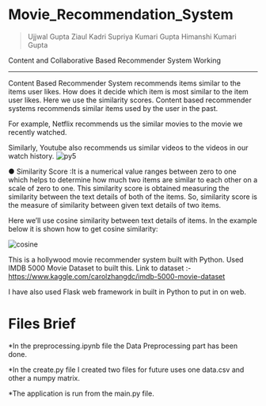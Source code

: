 # Movie_Recommendation_System

> Ujjwal Gupta
> Ziaul Kadri
> Supriya Kumari Gupta
> Himanshi Kumari Gupta

Content and Collaborative Based Recommender System Working

***************************************************************

Content Based Recommender System recommends items similar to the items user likes. How does it decide which item is most similar to the item user likes. Here we use the similarity scores.
Content based recommender systems recommends similar items used by the user in the past.

For example, Netflix recommends us the similar movies to the movie we recently watched.

Similarly, Youtube also recommends us similar videos to the videos in our watch history.
![py5](https://user-images.githubusercontent.com/57566639/103797720-d8de3d00-506e-11eb-9328-df7d7957f7d5.png)

● Similarity Score :It is a numerical value ranges between zero to one which helps to determine how much two items are similar to each other on a scale of zero to one. This similarity score is obtained measuring the similarity between the text details of both of the items. So, similarity score is the measure of similarity between given text details of two items.

Here we’ll use cosine similarity between text details of items. In the example below it is shown how to get cosine similarity:

![cosine](https://user-images.githubusercontent.com/57566639/103796867-c1eb1b00-506d-11eb-8fb4-20e061d8b27d.jpg)

This is a hollywood movie recommender system built with Python. Used IMDB 5000 Movie Dataset to built this.
Link to dataset :- https://www.kaggle.com/carolzhangdc/imdb-5000-movie-dataset

I have also used Flask web framework in built in Python to put in on web.

# Files Brief
*In the preprocessing.ipynb file the Data Preprocessing part has been done. 

*In the create.py file I created two files for future uses one data.csv and other a numpy matrix.

*The application is run from the main.py file.

